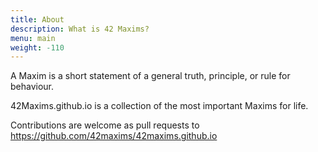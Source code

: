 ```yaml
---
title: About
description: What is 42 Maxims?
menu: main
weight: -110
---
```


A Maxim is a short statement of a general truth, principle, or rule for behaviour.

42Maxims.github.io is a collection of the most important Maxims for life.

Contributions are welcome as pull requests to https://github.com/42maxims/42maxims.github.io